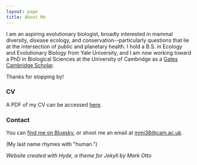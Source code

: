 ```yaml
---
layout: page
title: About Me
---
```


I am an aspiring evolutionary biologist, broadly interested in mammal diversity, disease ecology, and conservation--particularly questions that lie at the intersection of public and planetary health. I hold a B.S. in Ecology and Evolutionary Biology from Yale University, and I am now working toward a PhD in Biological Sciences at the University of Cambridge as a <a href="https://www.gatescambridge.org/biography/18513/" target="_blank">Gates Cambridge Scholar</a>.

Thanks for stopping by!

### CV

A PDF of my CV can be accessed <a href="https://mayajuman.github.io/CV/MayaJumanCVSept25.pdf" target="_blank">here</a>.

### Contact

You can <a href="https://bsky.app/profile/mayajuman.bsky.social" target="_blank">find me on Bluesky</a>, or shoot me an email at <a href="mailto:mmj38@cam.ac.uk">mmj38@cam.ac.uk</a>.

(My last name rhymes with "human.")

*Website created with Hyde, a theme for Jekyll by Mark Otto*
